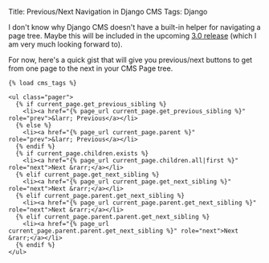 Title: Previous/Next Navigation in Django CMS
Tags: Django

I don't know why Django CMS doesn't have a built-in helper for navigating a page tree.  Maybe this will be included in the upcoming [3.0 release][] (which I am very much looking forward to).

For now, here's a quick gist that will give you previous/next buttons to get from one page to the next in your CMS Page tree.

```django
{% load cms_tags %}
 
<ul class="pager">
  {% if current_page.get_previous_sibling %}
    <li><a href="{% page_url current_page.get_previous_sibling %}" role="prev">&larr; Previous</a></li>
  {% else %}
    <li><a href="{% page_url current_page.parent %}" role="prev">&larr; Previous</a></li>
  {% endif %}
  {% if current_page.children.exists %}
    <li><a href="{% page_url current_page.children.all|first %}" role="next">Next &rarr;</a></li>
  {% elif current_page.get_next_sibling %}
    <li><a href="{% page_url current_page.get_next_sibling %}" role="next">Next &rarr;</a></li>
  {% elif current_page.parent.get_next_sibling %}
    <li><a href="{% page_url current_page.parent.get_next_sibling %}" role="next">Next &rarr;</a></li>
  {% elif current_page.parent.parent.get_next_sibling %}
    <li><a href="{% page_url current_page.parent.parent.get_next_sibling %}" role="next">Next &rarr;</a></li>
  {% endif %}
</ul>
```


[3.0 release]: https://www.django-cms.org/en/blog/2013/07/03/django-cms-3-beta-2/

